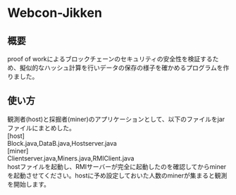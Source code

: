 # Webcon-Jikken

## 概要  
proof of workによるブロックチェーンのセキュリティの安全性を検証するため、擬似的なハッシュ計算を行いデータの保存の様子を確かめるプログラムを作りました。  

## 使い方
観測者(host)と採掘者(miner)のアプリケーションとして、以下のファイルをjarファイルにまとめした。  
[host]  
 Block.java,DataB.java,Hostserver.java  
[miner]  
 Clientserver.java,Miners.java,RMIClient.java  
hostファイルを起動し、RMIサーバーが完全に起動したのを確認してからminerを起動させてください。hostに予め設定しておいた人数のminerが集まると観測を開始します。
